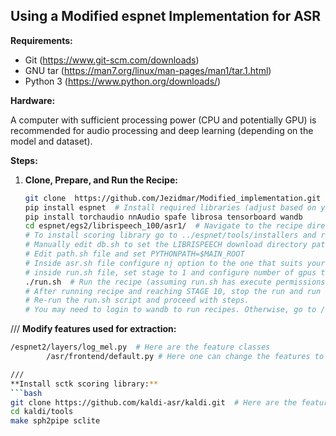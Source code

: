 ## Using a Modified espnet Implementation for ASR

**Requirements:**

* Git (https://www.git-scm.com/downloads)
* GNU tar (https://man7.org/linux/man-pages/man1/tar.1.html)
* Python 3 (https://www.python.org/downloads/)

**Hardware:**

A computer with sufficient processing power (CPU and potentially GPU) is recommended for audio processing and deep learning (depending on the model and dataset).

**Steps:**

1. **Clone, Prepare, and Run the Recipe:**
   
   ```bash
   git clone  https://github.com/Jezidmar/Modified_implementation.git  # Clone the repository
   pip install espnet  # Install required libraries (adjust based on your needs)
   pip install torchaudio nnAudio spafe librosa tensorboard wandb
   cd espnet/egs2/librispeech_100/asr1/  # Navigate to the recipe directory
   # To install scoring library go to ../espnet/tools/installers and run install_sctk.sh
   # Manually edit db.sh to set the LIBRISPEECH download directory path 
   # Edit path.sh file and set PYTHONPATH=$MAIN_ROOT
   # Inside asr.sh file configure nj option to the one that suits your config.
   # inside run.sh file, set stage to 1 and configure number of gpus to use.
   ./run.sh  # Run the recipe (assuming run.sh has execute permissions)
   # After running recipe and reaching STAGE 10, stop the run and run following:  pip uninstall espnet 
   # Re-run the run.sh script and proceed with steps.
   # You may need to login to wandb to run recipes. Otherwise, go to /conf/{trial.yaml} and remove lines related to wandb


///
   **Modify features used for extraction:**
   ```bash
   /espnet2/layers/log_mel.py  # Here are the feature classes
           /asr/frontend/default.py # Here one can change the features to extract by modifying DefaultFrontend class 

///
   **Install sctk scoring library:**
   ```bash
   git clone https://github.com/kaldi-asr/kaldi.git  # Here are the feature classes
   cd kaldi/tools
   make sph2pipe sclite
